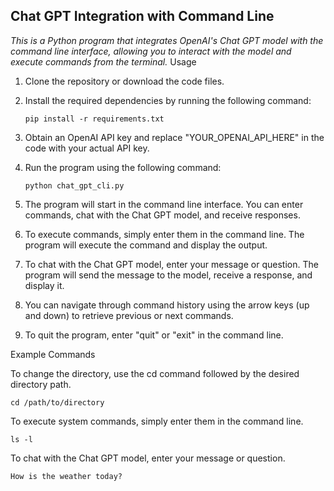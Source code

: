 

<h2>Chat GPT Integration with Command Line</h2>

*This is a Python program that integrates OpenAI's Chat GPT model with the command line interface, allowing you to interact with the model and execute commands from the terminal.*
Usage

   1. Clone the repository or download the code files.

   2. Install the required dependencies by running the following command:
        
          pip install -r requirements.txt

   3. Obtain an OpenAI API key and replace "YOUR_OPENAI_API_HERE" in the code with your actual API key.

   4. Run the program using the following command:

          python chat_gpt_cli.py

   5. The program will start in the command line interface. You can enter commands, chat with the Chat GPT model, and receive responses.

   6. To execute commands, simply enter them in the command line. The program will execute the command and display the output.

   7. To chat with the Chat GPT model, enter your message or question. The program will send the message to the model, receive a response, and display it.

   8. You can navigate through command history using the arrow keys (up and down) to retrieve previous or next commands.

   9. To quit the program, enter "quit" or "exit" in the command line.

Example Commands

   To change the directory, use the cd command followed by the desired directory path.

    cd /path/to/directory

   To execute system commands, simply enter them in the command line.

    ls -l

   To chat with the Chat GPT model, enter your message or question.

    How is the weather today?

